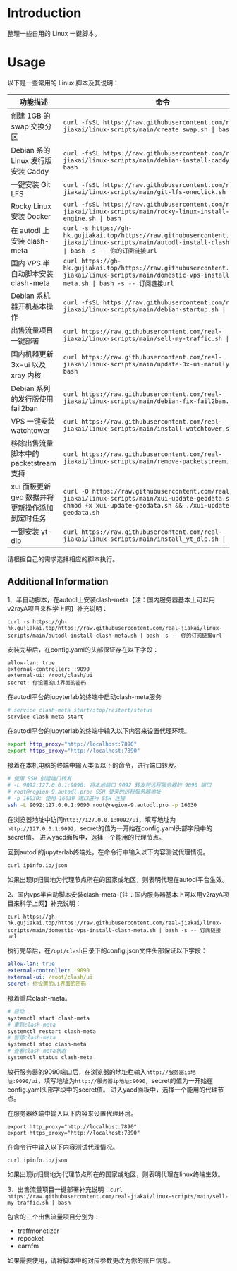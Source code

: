 # Introduction

整理一些自用的 Linux 一键脚本。

# Usage

以下是一些常用的 Linux 脚本及其说明：

| 功能描述                                         | 命令                                                                                                                   |
|--------------------------------------------------|------------------------------------------------------------------------------------------------------------------------|
| 创建 1GB 的 swap 交换分区                         | `curl -fsSL https://raw.githubusercontent.com/real-jiakai/linux-scripts/main/create_swap.sh \| bash`                    |
| Debian 系的 Linux 发行版安装 Caddy               | `curl -fsSL https://raw.githubusercontent.com/real-jiakai/linux-scripts/main/debian-install-caddy.sh \| bash`           |
| 一键安装 Git LFS                                 | `curl -fsSL https://raw.githubusercontent.com/real-jiakai/linux-scripts/main/git-lfs-oneclick.sh \| bash`               |
| Rocky Linux 安装 Docker                          | `curl -fsSL https://raw.githubusercontent.com/real-jiakai/linux-scripts/main/rocky-linux-install-docker-engine.sh \| bash` |
| 在 autodl 上安装 clash-meta                      | `curl -s https://gh-hk.gujiakai.top/https://raw.githubusercontent.com/real-jiakai/linux-scripts/main/autodl-install-clash-meta.sh \| bash -s -- 你的订阅链接url` |
| 国内 VPS 半自动脚本安装 clash-meta               | `curl https://gh-hk.gujiakai.top/https://raw.githubusercontent.com/real-jiakai/linux-scripts/main/domestic-vps-install-clash-meta.sh \| bash -s -- 订阅链接url` |
| Debian 系机器开机基本操作                         | `curl -fsSL https://raw.githubusercontent.com/real-jiakai/linux-scripts/main/debian-startup.sh \| bash`                |
| 出售流量项目一键部署                              | `curl https://raw.githubusercontent.com/real-jiakai/linux-scripts/main/sell-my-traffic.sh \| bash`                     |
| 国内机器更新 3x-ui 以及 xray 内核                 | `curl https://raw.githubusercontent.com/real-jiakai/linux-scripts/main/update-3x-ui-manully.sh \| bash`                |
| Debian 系列的发行版使用 fail2ban                  | `curl https://raw.githubusercontent.com/real-jiakai/linux-scripts/main/debian-fix-fail2ban.sh \| bash`                 |
| VPS 一键安装 watchtower                          | `curl https://raw.githubusercontent.com/real-jiakai/linux-scripts/main/install-watchtower.sh \| bash`                   |
| 移除出售流量脚本中的 packetstream 支持            | `curl https://raw.githubusercontent.com/real-jiakai/linux-scripts/main/remove-packetstream.sh \| bash`                  |
| xui 面板更新 geo 数据并将更新操作添加到定时任务   | `curl -O https://raw.githubusercontent.com/real-jiakai/linux-scripts/main/xui-update-geodata.sh && chmod +x xui-update-geodata.sh && ./xui-update-geodata.sh` |
| 一键安装 yt-dlp                                  | `curl https://raw.githubusercontent.com/real-jiakai/linux-scripts/main/install_yt_dlp.sh \| sh`                        |

请根据自己的需求选择相应的脚本执行。

## Additional Information 

1、半自动脚本，在autodl上安装clash-meta【注：国内服务器基本上可以用v2rayA项目来科学上网】补充说明：

`curl -s https://gh-hk.gujiakai.top/https://raw.githubusercontent.com/real-jiakai/linux-scripts/main/autodl-install-clash-meta.sh | bash -s -- 你的订阅链接url`

安装完毕后，在config.yaml的头部保证存在以下字段：

```
allow-lan: true
external-controller: :9090
external-ui: /root/clash/ui
secret: 你设置的ui界面的密码
```

在autodl平台的jupyterlab的终端中启动clash-meta服务

```bash
# service clash-meta start/stop/restart/status
service clash-meta start
```

在autodl平台的jupyterlab的终端中输入以下内容来设置代理环境。

```bash
export http_proxy="http://localhost:7890"
export https_proxy="http://localhost:7890"
```

接着在本机电脑的终端中输入类似以下的命令，进行端口转发。

```bash
# 使用 SSH 创建端口转发
# -L 9092:127.0.0.1:9090: 将本地端口 9092 转发到远程服务器的 9090 端口
# root@region-9.autodl.pro: SSH 登录的远程服务器地址
# -p 16030: 使用 16030 端口进行 SSH 连接
ssh -L 9092:127.0.0.1:9090 root@region-9.autodl.pro -p 16030
```

在浏览器地址中访问`http://127.0.0.1:9092/ui`，填写地址为`http://127.0.0.1:9092`，secret的值为一开始在config.yaml头部字段中的secret值。
进入yacd面板中，选择一个能用的代理节点。

回到autodl的jupyterlab终端处，在命令行中输入以下内容测试代理情况。

```bash
curl ipinfo.io/json
```

如果出现ip归属地为代理节点所在的国家或地区，则表明代理在autodl平台生效。

2、国内vps半自动脚本安装clash-meta【注：国内服务器基本上可以用v2rayA项目来科学上网】补充说明：

`curl https://gh-hk.gujiakai.top/https://raw.githubusercontent.com/real-jiakai/linux-scripts/main/domestic-vps-install-clash-meta.sh | bash -s -- 订阅链接url`

执行完毕后，在`/opt/clash`目录下的config.json文件头部保证以下字段：

```yaml
allow-lan: true
external-controller: :9090
external-ui: /root/clash/ui
secret: 你设置的ui界面的密码
```

接着重启clash-meta。

```bash
# 启动
systemctl start clash-meta 
# 重启clash-meta
systemctl restart clash-meta
# 暂停clash-meta
systemctl stop clash-meta
# 查看clash-meta状态
systemctl status clash-meta
```

放行服务器的9090端口后，在浏览器的地址栏输入`http://服务器ip地址:9090/ui`，填写地址为`http://服务器ip地址:9090`，secret的值为一开始在config.yaml头部字段中的secret值。 
进入yacd面板中，选择一个能用的代理节点。

在服务器终端中输入以下内容来设置代理环境。

```
export http_proxy="http://localhost:7890"
export https_proxy="http://localhost:7890"
```

在命令行中输入以下内容测试代理情况。

```
curl ipinfo.io/json
```

如果出现ip归属地为代理节点所在的国家或地区，则表明代理在linux终端生效。

3、出售流量项目一键部署补充说明：`curl https://raw.githubusercontent.com/real-jiakai/linux-scripts/main/sell-my-traffic.sh | bash`

包含的三个出售流量项目分别为：

- traffmonetizer
- repocket
- earnfm

如果需要使用，请将脚本中的对应参数更改为你的账户信息。

